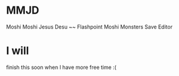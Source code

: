 # MMJD
Moshi Moshi Jesus Desu ~~ Flashpoint Moshi Monsters Save Editor

# I will
finish this soon when I have more free time :(
